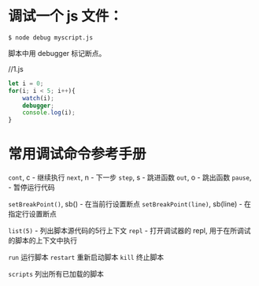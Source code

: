 # 调试一个 js 文件：

`$ node debug myscript.js`

脚本中用 debugger 标记断点。

//1.js
```js
let i = 0;
for(i; i < 5; i++){
    watch(i);
    debugger;
    console.log(i);
}
```

# 常用调试命令参考手册

`cont`, c - 继续执行
`next`, n - 下一步
`step`, s - 跳进函数
`out`, o - 跳出函数
`pause`, - 暂停运行代码

`setBreakPoint()`, sb() - 在当前行设置断点
`setBreakPoint(line)`, sb(line) - 在指定行设置断点

`list(5)` - 列出脚本源代码的5行上下文
`repl` - 打开调试器的 repl, 用于在所调试的脚本的上下文中执行

`run` 运行脚本
`restart` 重新启动脚本
`kill` 终止脚本

`scripts` 列出所有已加载的脚本
